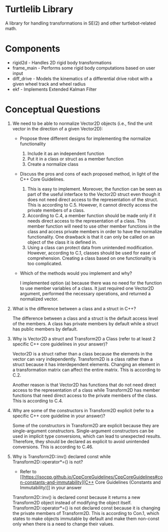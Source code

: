 # Turtlelib Library
A library for handling transformations in SE(2) and other turtlebot-related math.

# Components
- rigid2d - Handles 2D rigid body transformations
- frame_main - Performs some rigid body computations based on user input
- diff_drive - Models the kinematics of a differential drive robot with a given wheel track and wheel radius
- ekf - Implements Extended Kalman Filter

# Conceptual Questions
1. We need to be able to normalize Vector2D objects (i.e., find the unit vector in the direction of a given Vector2D):
   - Propose three different designs for implementing the normalize functionality

     1. Include it as an independent function
     2. Put it in a class or struct as a member function
     3. Create a normalize class

   - Discuss the pros and cons of each proposed method, in light of the C++ Core Guidelines.

     1. This is easy to implement. Moreover, the function can be seen as part of the useful interface to the Vector2D struct even though it does not need direct access to the representation of the struct. This is according to C.5. However, it cannot directly access the private members of a class.
     2. According to C.4, a member function should be made only if it needs direct access to the representation of a class. This member function will need to use other member functions in the class and access private members in order to have the normalize functionality. One drawback is that it can only be called on an object of the class it is defined in.
     3. Using a class can protect data from unintended modification. However, according to C.1, classes should be used for ease of comprehension. Creating a class based on one functionality is too complicated.

   - Which of the methods would you implement and why?

     I implemented option (a) because there was no need for the function to use member variables of a class. It just required one Vector2D argument, performed the necessary operations, and returned a normalized vector.

2. What is the difference between a class and a struct in C++?

   The difference between a class and a struct is the default access level of the members. A class has private members by default while a struct has public members by default.

3. Why is Vector2D a struct and Transform2D a Class (refer to at least 2 specific C++ core guidelines in your answer)?

   Vector2D is a struct rather than a class because the elements in the vector can vary independently. Transform2D is a class rather than a struct because it has interdependent elements. Changing an element in a transformation matrix can affect the entire matrix. This is according to C.2.

   Another reason is that Vector2D has functions that do not need direct access to the representation of a class while Transform2D has member functions that need direct access to the private members of the class. This is according to C.4.

4. Why are some of the constructors in Transform2D explicit (refer to a specific C++ core guideline in your answer)?

   Some of the constructors in Transform2D are explicit because they are single-argument constructors. Single-argument constructors can be used in implicit type conversions, which can lead to unexpected results. Therefore, they should be declared as explicit to avoid unintended conversions. This is according to C.46.

5. Why is Transform2D::inv() declared const while Transform2D::operator*=() is not?
   - Refer to [[https://isocpp.github.io/CppCoreGuidelines/CppCoreGuidelines#con-constants-and-immutability][C++ Core Guidelines (Constants and Immutability)]] in your answer
   
   Transform2D::inv() is declared const because it returns a new Transform2D object instead of modifying the object itself. Transform2D::operator*=() is not declared const because it is changing the private members of Transform2D. This is according to Con.1, which states to make objects immutable by default and make them non-const only when there is a need to change their values.